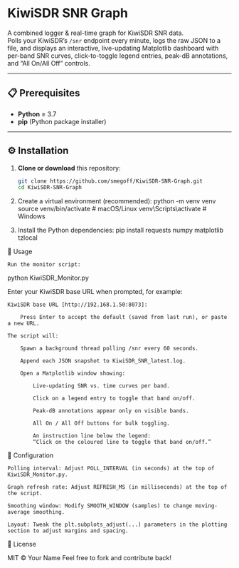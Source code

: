 # KiwiSDR SNR Graph

A combined logger & real-time graph for KiwiSDR SNR data.  
Polls your KiwiSDR’s `/snr` endpoint every minute, logs the raw JSON to a file, and displays an interactive, live-updating Matplotlib dashboard with per-band SNR curves, click-to-toggle legend entries, peak-dB annotations, and “All On/All Off” controls.

---

## 📋 Prerequisites

- **Python** ≥ 3.7  
- **pip** (Python package installer)

---

## ⚙️ Installation

1. **Clone or download** this repository:  
   ```bash
   git clone https://github.com/smegoff/KiwiSDR-SNR-Graph.git
   cd KiwiSDR-SNR-Graph
2. Create a virtual environment (recommended):
python -m venv venv
source venv/bin/activate        # macOS/Linux
venv\Scripts\activate           # Windows

3. Install the Python dependencies:
pip install requests numpy matplotlib tzlocal

🚀 Usage

    Run the monitor script:

python KiwiSDR_Monitor.py

Enter your KiwiSDR base URL when prompted, for example:

    KiwiSDR base URL [http://192.168.1.50:8073]:

        Press Enter to accept the default (saved from last run), or paste a new URL.

    The script will:

        Spawn a background thread polling /snr every 60 seconds.

        Append each JSON snapshot to KiwiSDR_SNR_latest.log.

        Open a Matplotlib window showing:

            Live-updating SNR vs. time curves per band.

            Click on a legend entry to toggle that band on/off.

            Peak-dB annotations appear only on visible bands.

            All On / All Off buttons for bulk toggling.

            An instruction line below the legend:
            “Click on the coloured line to toggle that band on/off.”

🔧 Configuration

    Polling interval: Adjust POLL_INTERVAL (in seconds) at the top of KiwiSDR_Monitor.py.

    Graph refresh rate: Adjust REFRESH_MS (in milliseconds) at the top of the script.

    Smoothing window: Modify SMOOTH_WINDOW (samples) to change moving-average smoothing.

    Layout: Tweak the plt.subplots_adjust(...) parameters in the plotting section to adjust margins and spacing.

📝 License

MIT © Your Name
Feel free to fork and contribute back!

